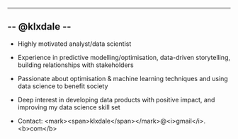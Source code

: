 --------------
-- @klxdale --
--------------

- Highly motivated analyst/data scientist
- Experience in predictive modelling/optimisation, data-driven storytelling, building relationships with stakeholders
- Passionate about optimisation & machine learning techniques and using data science to benefit society
- Deep interest in developing data products with positive impact,  and improving my data science skill set

- Contact: &lt;mark&gt;&lt;span&gt;klxdale&lt;/span&gt;&lt;/mark&gt;@&lt;i&gt;gmail&lt;/i&gt;.&lt;b&gt;com&lt;/b&gt;




